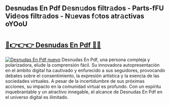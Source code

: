 ## Desnudas En Pdf D𝚎sn𝚞dos filtr𝚊dos - Parts-fFU Vid𝚎os filtr𝚊dos - N𝚞evas f𝚘tos atr𝚊ctivas oYOoU

# <h2><a href="http://mb2x29x.tromn.icu/?c=Desnudas+En+Pdf">🔗👉👉👉 Desnudas En Pdf 🔗🔗</a></h2>

[![Desnudas En Pdf nuevo](https://i.imgur.com/pEAQMta.gif)](http://mb2x29x.tromn.icu/?c=Desnudas+En+Pdf)
Desnudas En Pdf, una persona compleja y polarizadora, elude la comprensión fácil. Su innovadora autopresentación en el ámbito digital ha cautivado y enfurecido a sus seguidores, provocando debates sobre el consentimiento, la expresión artística y la esencia de las sociedades virtuales. A pesar de la incertidumbre de sus próximas acciones, su impacto en la comunidad virtual es profundo. Con un espíritu inquebrantable y un atractivo innegable, el alcance de Desnudas En Pdf en el universo digital es ilimitado.
